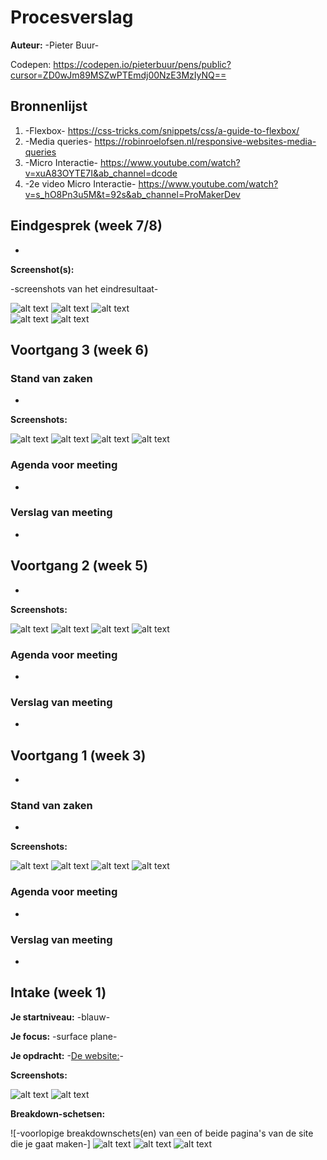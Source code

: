# Procesverslag
**Auteur:** -Pieter Buur-

Codepen: https://codepen.io/pieterbuur/pens/public?cursor=ZD0wJm89MSZwPTEmdj00NzE3MzIyNQ==



## Bronnenlijst
1. -Flexbox- https://css-tricks.com/snippets/css/a-guide-to-flexbox/
2. -Media queries- https://robinroelofsen.nl/responsive-websites-media-queries
3. -Micro Interactie- https://www.youtube.com/watch?v=xuA83OYTE7I&ab_channel=dcode
4. -2e video Micro Interactie- https://www.youtube.com/watch?v=s_hO8Pn3u5M&t=92s&ab_channel=ProMakerDev



## Eindgesprek (week 7/8)
-

**Screenshot(s):**

-screenshots van het eindresultaat-

![alt text](images/screenshot_headfinal.jpeg "Screenshot head")
![alt text](images/screenshot_main2final.jpeg "Screenshot main2")
![alt text](images/screenshot_footerfinal.jpeg "Screenshot footer")
<br>
![alt text](images/screenshotpag2_main2final.jpeg "Screenshot main2")
![alt text](images/screenshotpag2_footerfinal.jpeg "Screenshot footer")


## Voortgang 3 (week 6)

### Stand van zaken
-

**Screenshots:**

![alt text](images/screenshot_headdd.jpeg "Screenshot head")
![alt text](images/screenshot_mainnn.jpeg "Screenshot main")
![alt text](images/screenshot_mainnn_deel2.jpeg "Screenshot main2")
![alt text](images/screenshot_footerrr.jpeg "Screenshot footer")

### Agenda voor meeting

-

### Verslag van meeting

-


## Voortgang 2 (week 5)

-

**Screenshots:**

![alt text](images/screenshot_headd.jpeg "Screenshot head 2")
![alt text](images/screenshot_mainn.jpeg "Screenshot main 2")
![alt text](images/screenshot_mainn_deel2.jpeg "Screenshot head deel 2")
![alt text](images/screenshot_footerr.jpeg "Screenshot footer 2")

### Agenda voor meeting
-

### Verslag van meeting
-


## Voortgang 1 (week 3)
-

### Stand van zaken

-

**Screenshots:**

![alt text](images/screenshot_head.jpeg "Screenshot head")
![alt text](images/screenshot_main.jpeg "Screenshot main")
![alt text](images/screenshot_main2.jpeg "Screenshot main2")
![alt text](images/screenshot_footer.jpeg "Screenshot footer")

### Agenda voor meeting

-

### Verslag van meeting

-


## Intake (week 1)

**Je startniveau:** -blauw-

**Je focus:** -surface plane-

**Je opdracht:** -[De website:](https://www.volkskrant.nl/)-

**Screenshots:**

![alt text](images/screenshot_volkskrant.png "Screenshot homepage")
![alt text](images/screenshot_footer_volkskrant.png "Screenshot footer")


**Breakdown-schetsen:**

![-voorlopige breakdownschets(en) van een of beide pagina's van de site die je gaat maken-]
![alt text](images/breakdown_volkskrant_homepage.png "Homepage breakdown")
![alt text](images/breakdown_artikel_volkskrant.png "Artikel breakdown")
![alt text](images/breakdown_volkskrant_mobiel.png "Mobiel breakdown")


